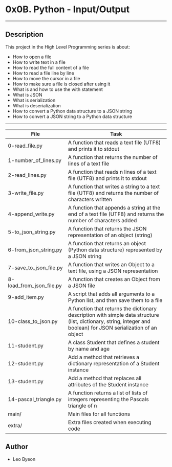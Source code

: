 # 0x0B. Python - Input/Output
---
## Description

This project in the High Level Programming series is about:
* How to open a file
* How to write text in a file
* How to read the full content of a file
* How to read a file line by line
* How to move the cursor in a file
* How to make sure a file is closed after using it
* What is and how to use the with statement
* What is JSON
* What is serialization
* What is deserialization
* How to convert a Python data structure to a JSON string
* How to convert a JSON string to a Python data structure

---
File|Task
---|---
0-read_file.py | A function that reads a text file (UTF8) and prints it to stdout
1-number_of_lines.py | A function that returns the number of lines of a text file
2-read_lines.py | A function that reads n lines of a text file (UTF8) and prints it to stdout
3-write_file.py | A function that writes a string to a text file (UTF8) and returns the number of characters written
4-append_write.py | A function that appends a string at the end of a text file (UTF8) and returns the number of characters added
5-to_json_string.py | A function that returns the JSON representation of an object (string)
6-from_json_string.py | A function that returns an object (Python data structure) represented by a JSON string
7-save_to_json_file.py | A function that writes an Object to a text file, using a JSON representation
8-load_from_json_file.py | A function that creates an Object from a JSON file
9-add_item.py | A script that adds all arguments to a Python list, and then save them to a file
10-class_to_json.py | A function that returns the dictionary description with simple data structure (list, dictionary, string, integer and boolean) for JSON serialization of an object
11-student.py | A class Student that defines a student by name and age
12-student.py | Add a method that retrieves a dictionary representation of a Student instance
13-student.py | Add a method that replaces all attributes of the Student instance
14-pascal_triangle.py | A function returns a list of lists of integers representing the Pascals triangle of n
main/ | Main files for all functions
extra/ | Extra files created when executing code


## Author
* Leo Byeon
